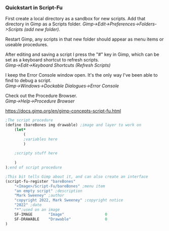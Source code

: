 ### Quickstart in Script-Fu

First create a local directory as a sandbox for new scripts. Add that directory in Gimp as a Scripts folder.
*Gimp->Edit->Preferences->Folders->Scripts (add new folder).*

Restart Gimp, any scripts in that new folder should appear as menu items
or useable procedures. 

After editing and saving a script I press the "#" key in Gimp, 
which can be set as a keyboard shortcut to refresh scripts.
\
*Gimp->Edit->Keyboard Shortcuts (Refresh Scripts)*

I keep the Error Console window open. It's the only way I've been able to find to debug a script.\
*Gimp->Windows->Dockable Dialogues->Error Console*

Check out the Procedure Browser.
\
*Gimp->Help->Procedure Browser*

https://docs.gimp.org/en/gimp-concepts-script-fu.html

```scheme
;The script procedure
(define (bareBones img drawable) ;image and layer to work on
	(let*
	    (
	    ;variables here
	    )
	
	;scripty stuff here
	
	)
);end of script procedure

;This bit tells Gimp about it, and can also create an interface
(script-fu-register "bareBones"
	"<Image>/Script-Fu/bareBones" ;menu item
	"an empty script" ;description
	"Mark Sweeney" ;author
	"copyright 2022, Mark Sweeney" ;copyright notice
	"2022" ;date
	"*";used on an image
	SF-IMAGE       "Image"           		0
	SF-DRAWABLE    "Drawable"        		0
)
```
